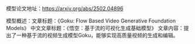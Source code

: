 模型论文地址：https://arxiv.org/abs/2502.04896

模型概述：文章标题：《Goku: Flow Based Video Generative Foundation Models》
中文文章标题：《悟空：基于流的可视化生成基础模型》
文章内容：提出了一种基于流的视频生成模型Goku，能够实现高质量视频的生成和编辑。
